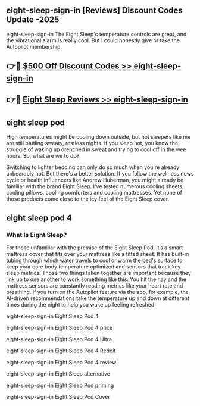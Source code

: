## eight-sleep-sign-in [Reviews​] Discount Codes Update -2025

eight-sleep-sign-in The Eight Sleep's temperature controls are great, and the vibrational alarm is really cool. But I could honestly give or take the Autopilot membership

## 👉🔴 [$500 Off Discount Codes >> eight-sleep-sign-in](http://download.freeplayer.one?title=eight-sleep-sign-in&ref=18-ES)

## 👉🔴 [Eight Sleep Reviews >> eight-sleep-sign-in](http://download.freeplayer.one?title=eight-sleep-sign-in&ref=18-ES)

## eight sleep pod

High temperatures might be cooling down outside, but hot sleepers like me are still battling sweaty, restless nights. If you sleep hot, you know the struggle of waking up drenched in sweat and trying to cool off in the wee hours. So, what are we to do?

Switching to lighter bedding can only do so much when you're already unbearably hot. But there's a better solution. If you follow the wellness news cycle or health influencers like Andrew Huberman, you might already be familiar with the brand Eight Sleep. I've tested numerous cooling sheets, cooling pillows, cooling comforters and cooling mattresses. Yet none of those products come close to the icy feel of the Eight Sleep cover.

## eight sleep pod 4

### What Is Eight Sleep?

For those unfamiliar with the premise of the Eight Sleep Pod, it’s a smart mattress cover that fits over your mattress like a fitted sheet. It has built-in tubing through which water travels to cool or warm the bed's surface to keep your core body temperature optimized and sensors that track key sleep metrics. Those two things taken together are important because they link up to one another to work something like this: You hit the hay and the mattress sensors are constantly reading metrics like your heart rate and breathing. If you turn on the Autopilot feature via the app, for example, the AI-driven recommendations take the temperature up and down at different times during the night to help you wake up feeling refreshed

eight-sleep-sign-in Eight Sleep Pod 4

eight-sleep-sign-in Eight Sleep Pod 4 price

eight-sleep-sign-in Eight Sleep Pod 4 Ultra

eight-sleep-sign-in Eight Sleep Pod 4 Reddit

eight-sleep-sign-in Eight Sleep Pod 4 review

eight-sleep-sign-in Eight Sleep alternative

eight-sleep-sign-in Eight Sleep Pod priming

eight-sleep-sign-in Eight Sleep Pod Cover